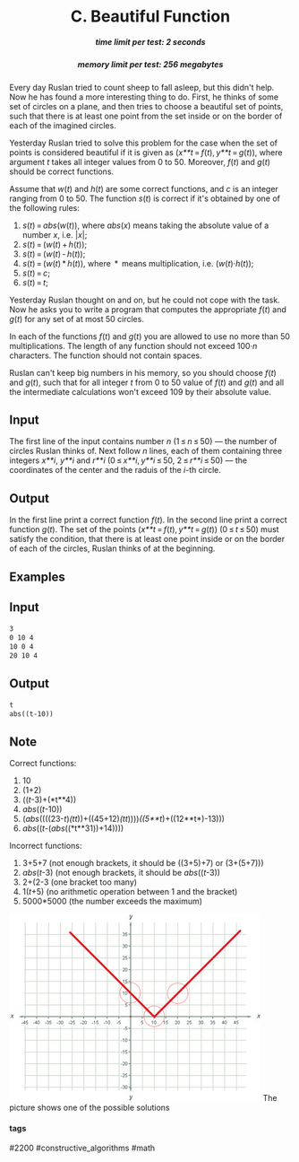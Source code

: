 <h1 style='text-align: center;'> C. Beautiful Function</h1>

<h5 style='text-align: center;'>time limit per test: 2 seconds</h5>
<h5 style='text-align: center;'>memory limit per test: 256 megabytes</h5>

Every day Ruslan tried to count sheep to fall asleep, but this didn't help. Now he has found a more interesting thing to do. First, he thinks of some set of circles on a plane, and then tries to choose a beautiful set of points, such that there is at least one point from the set inside or on the border of each of the imagined circles.

Yesterday Ruslan tried to solve this problem for the case when the set of points is considered beautiful if it is given as (*x**t* = *f*(*t*), *y**t* = *g*(*t*)), where argument *t* takes all integer values from 0 to 50. Moreover, *f*(*t*) and *g*(*t*) should be correct functions.

Assume that *w*(*t*) and *h*(*t*) are some correct functions, and *c* is an integer ranging from 0 to 50. The function *s*(*t*) is correct if it's obtained by one of the following rules: 

1. *s*(*t*) = *abs*(*w*(*t*)), where *abs*(*x*) means taking the absolute value of a number *x*, i.e. |*x*|;
2. *s*(*t*) = (*w*(*t*) + *h*(*t*));
3. *s*(*t*) = (*w*(*t*) - *h*(*t*));
4. *s*(*t*) = (*w*(*t*) * *h*(*t*)), where  *  means multiplication, i.e. (*w*(*t*)·*h*(*t*));
5. *s*(*t*) = *c*;
6. *s*(*t*) = *t*;

Yesterday Ruslan thought on and on, but he could not cope with the task. Now he asks you to write a program that computes the appropriate *f*(*t*) and *g*(*t*) for any set of at most 50 circles.

In each of the functions *f*(*t*) and *g*(*t*) you are allowed to use no more than 50 multiplications. The length of any function should not exceed 100·*n* characters. The function should not contain spaces.

Ruslan can't keep big numbers in his memory, so you should choose *f*(*t*) and *g*(*t*), such that for all integer *t* from 0 to 50 value of *f*(*t*) and *g*(*t*) and all the intermediate calculations won't exceed 109 by their absolute value.

## Input

The first line of the input contains number *n* (1 ≤ *n* ≤ 50) — the number of circles Ruslan thinks of. Next follow *n* lines, each of them containing three integers *x**i*, *y**i* and *r**i* (0 ≤ *x**i*, *y**i* ≤ 50, 2 ≤ *r**i* ≤ 50) — the coordinates of the center and the raduis of the *i*-th circle.

## Output

In the first line print a correct function *f*(*t*). In the second line print a correct function *g*(*t*). The set of the points (*x**t* = *f*(*t*), *y**t* = *g*(*t*)) (0 ≤ *t* ≤ 50) must satisfy the condition, that there is at least one point inside or on the border of each of the circles, Ruslan thinks of at the beginning.

## Examples

## Input


```
3  
0 10 4  
10 0 4  
20 10 4  

```
## Output


```
t   
abs((t-10))
```
## Note

Correct functions:

1. 10
2. (1+2)
3. ((*t*-3)+(*t**4))
4. *abs*((*t*-10))
5. (*abs*((((23-*t*)*(*t***t*))+((45+12)*(*t***t*))))*((5**t*)+((12**t*)-13)))
6. *abs*((*t*-(*abs*((*t**31))+14))))

Incorrect functions:

1. 3+5+7 (not enough brackets, it should be ((3+5)+7) or (3+(5+7)))
2. *abs*(*t*-3) (not enough brackets, it should be *abs*((*t*-3))
3. 2+(2-3 (one bracket too many)
4. 1(*t*+5) (no arithmetic operation between 1 and the bracket)
5. 5000*5000 (the number exceeds the maximum)

 ![](images/818e39ef6e6b01eff2acff80eafd65db8e83ef2d.png) The picture shows one of the possible solutions

#### tags 

#2200 #constructive_algorithms #math 
